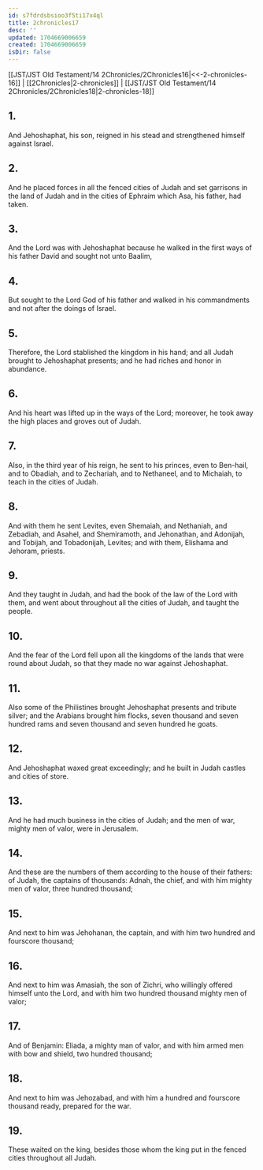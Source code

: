 ```yaml
---
id: s7fdrdsbsioo3f5ti17x4ql
title: 2chronicles17
desc: ''
updated: 1704669006659
created: 1704669006659
isDir: false
---
```

[[JST/JST Old Testament/14 2Chronicles/2Chronicles16|<<-2-chronicles-16]] | [[2Chronicles|2-chronicles]] | [[JST/JST Old Testament/14 2Chronicles/2Chronicles18|2-chronicles-18]]
## 1.
And Jehoshaphat, his son, reigned in his stead and strengthened himself against Israel.
## 2.
And he placed forces in all the fenced cities of Judah and set garrisons in the land of Judah and in the cities of Ephraim which Asa, his father, had taken.
## 3.
And the Lord was with Jehoshaphat because he walked in the first ways of his father David and sought not unto Baalim,
## 4.
But sought to the Lord God of his father and walked in his commandments and not after the doings of Israel.
## 5.
Therefore, the Lord stablished the kingdom in his hand; and all Judah brought to Jehoshaphat presents; and he had riches and honor in abundance.
## 6.
And his heart was lifted up in the ways of the Lord; moreover, he took away the high places and groves out of Judah.
## 7.
Also, in the third year of his reign, he sent to his princes, even to Ben-hail, and to Obadiah, and to Zechariah, and to Nethaneel, and to Michaiah, to teach in the cities of Judah.
## 8.
And with them he sent Levites, even Shemaiah, and Nethaniah, and Zebadiah, and Asahel, and Shemiramoth, and Jehonathan, and Adonijah, and Tobijah, and Tobadonijah, Levites; and with them, Elishama and Jehoram, priests.
## 9.
And they taught in Judah, and had the book of the law of the Lord with them, and went about throughout all the cities of Judah, and taught the people.
## 10.
And the fear of the Lord fell upon all the kingdoms of the lands that were round about Judah, so that they made no war against Jehoshaphat.
## 11.
Also some of the Philistines brought Jehoshaphat presents and tribute silver; and the Arabians brought him flocks, seven thousand and seven hundred rams and seven thousand and seven hundred he goats.
## 12.
And Jehoshaphat waxed great exceedingly; and he built in Judah castles and cities of store.
## 13.
And he had much business in the cities of Judah; and the men of war, mighty men of valor, were in Jerusalem.
## 14.
And these are the numbers of them according to the house of their fathers: of Judah, the captains of thousands: Adnah, the chief, and with him mighty men of valor, three hundred thousand;
## 15.
And next to him was Jehohanan, the captain, and with him two hundred and fourscore thousand;
## 16.
And next to him was Amasiah, the son of Zichri, who willingly offered himself unto the Lord, and with him two hundred thousand mighty men of valor;
## 17.
And of Benjamin: Eliada, a mighty man of valor, and with him armed men with bow and shield, two hundred thousand;
## 18.
And next to him was Jehozabad, and with him a hundred and fourscore thousand ready, prepared for the war.
## 19.
These waited on the king, besides those whom the king put in the fenced cities throughout all Judah.

